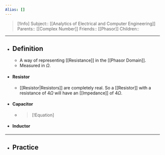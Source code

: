 ```yaml
---
Alias: []
---
```

> [!Info]
> Subject:: [[Analytics of Electrical and Computer Engineering]]
> Parents:: [[Complex Number]]
> Friends:: [[Phasor]]
> Children:: 
---
- ## Definition
	- A way of representing [[Resistance]] in the [[Phasor Domain]].
	- Measured in $\Omega$.
- #### Resistor
	- [[Resistor|Resistors]] are completely real. So a [[Resistor]] with a resistance of $4\Omega$ will have an [[Impedance]] of $4\Omega$.
- #### Capacitor
	- > [!Equation]
	  > 
- #### Inductor
---
- ## Practice